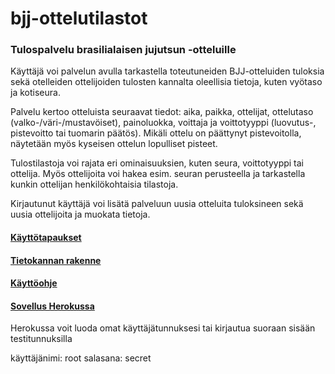 # bjj-ottelutilastot


### Tulospalvelu brasilialaisen jujutsun -otteluille
Käyttäjä voi palvelun avulla tarkastella toteutuneiden BJJ-otteluiden tuloksia sekä otelleiden ottelijoiden tulosten kannalta oleellisia tietoja, kuten vyötaso ja kotiseura.

Palvelu kertoo otteluista seuraavat tiedot: aika, paikka, ottelijat, ottelutaso (valko-/väri-/mustavöiset), painoluokka, voittaja ja voittotyyppi (luovutus-, pistevoitto tai tuomarin päätös). Mikäli ottelu on päättynyt pistevoitolla, näytetään myös kyseisen ottelun lopulliset pisteet.

Tulostilastoja voi rajata eri ominaisuuksien, kuten seura, voittotyyppi tai ottelija. Myös ottelijoita voi hakea esim. seuran perusteella ja tarkastella kunkin ottelijan henkilökohtaisia tilastoja.

Kirjautunut käyttäjä voi lisätä palveluun uusia otteluita tuloksineen sekä uusia ottelijoita ja muokata tietoja. 


#### [Käyttötapaukset](./documentation/kayttotapaukset.md)

#### [Tietokannan rakenne](./documentation/tietokanta.md)

#### [Käyttöohje](./documentation/kaytto-ohje.md)

#### [Sovellus Herokussa](https://bjj-ottelutilastot.herokuapp.com/)

Herokussa voit luoda omat käyttäjätunnuksesi tai kirjautua suoraan sisään testitunnuksilla

käyttäjänimi: root
salasana: secret


